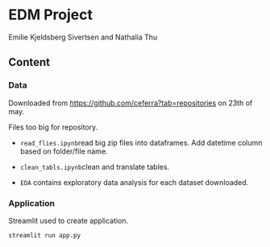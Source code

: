 # EDM Project

Emilie Kjeldsberg Sivertsen and Nathalia Thu

## Content

### Data

Downloaded from https://github.com/ceferra?tab=repositories on 23th of may.

Files too big for repository.

- `read_flies.ipynb`read big zip files into dataframes. Add datetime column based on folder/file name.

- `clean_tabls.ipynb`clean and translate tables.

- `EDA` contains exploratory data analysis for each dataset downloaded.


### Application

Streamlit used to create application.

`streamlit run app.py`